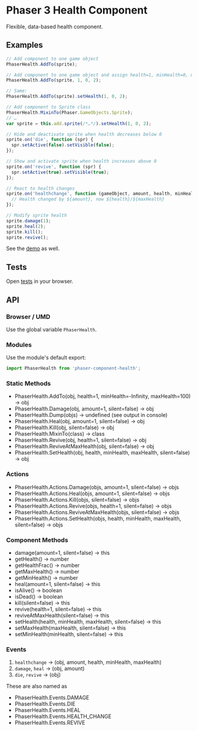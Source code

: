 Phaser 3 Health Component
=========================

Flexible, data-based health component.

Examples
--------

```javascript
// Add component to one game object
PhaserHealth.AddTo(sprite);

// Add component to one game object and assign health=1, minHealth=0, maxHealth=2
PhaserHealth.AddTo(sprite, 1, 0, 2);

// Same:
PhaserHealth.AddTo(sprite).setHealth(1, 0, 2);

// Add component to Sprite class
PhaserHealth.MixinTo(Phaser.GameObjects.Sprite);
// …
var sprite = this.add.sprite(/*…*/).setHealth(1, 0, 2);

// Hide and deactivate sprite when health decreases below 0
sprite.on('die', function (spr) {
  spr.setActive(false).setVisible(false);
});

// Show and activate sprite when health increases above 0
sprite.on('revive', function (spr) {
  spr.setActive(true).setVisible(true);
});

// React to health changes
sprite.on('healthchange', function (gameObject, amount, health, minHealth, maxHealth) {
  // Health changed by ${amount}, now ${health}/${maxHealth}
});

// Modify sprite health
sprite.damage(1);
sprite.heal(2);
sprite.kill();
sprite.revive();
```

See the [demo](./demo/index.html) as well.

Tests
-----

Open [tests](./tests/index.html) in your browser.

API
---

### Browser / UMD

Use the global variable `PhaserHealth`.

### Modules

Use the module's default export:

```js
import PhaserHealth from 'phaser-component-health';
```

### Static Methods

- PhaserHealth.AddTo(obj, health=1, minHealth=-Infinity, maxHealth=100) → obj
- PhaserHealth.Damage(obj, amount=1, silent=false) → obj
- PhaserHealth.Dump(objs) → undefined (see output in console)
- PhaserHealth.Heal(obj, amount=1, silent=false) → obj
- PhaserHealth.Kill(obj, silent=false) → obj
- PhaserHealth.MixinTo(class) → class
- PhaserHealth.Revive(obj, health=1, silent=false) → obj
- PhaserHealth.ReviveAtMaxHealth(obj, silent=false) → obj
- PhaserHealth.SetHealth(obj, health, minHealth, maxHealth, silent=false) → obj

### Actions

- PhaserHealth.Actions.Damage(objs, amount=1, silent=false) → objs
- PhaserHealth.Actions.Heal(objs, amount=1, silent=false) → objs
- PhaserHealth.Actions.Kill(objs, silent=false) → objs
- PhaserHealth.Actions.Revive(objs, health=1, silent=false) → objs
- PhaserHealth.Actions.ReviveAtMaxHealth(objs, silent=false) → objs
- PhaserHealth.Actions.SetHealth(objs, health, minHealth, maxHealth, silent=false) → objs

### Component Methods

- damage(amount=1, silent=false) → this
- getHealth() → number
- getHealthFrac() → number
- getMaxHealth() → number
- getMinHealth() → number
- heal(amount=1, silent=false) → this
- isAlive() → boolean
- isDead() → boolean
- kill(silent=false) → this
- revive(health=1, silent=false) → this
- reviveAtMaxHealth(silent=false) → this
- setHealth(health, minHealth, maxHealth, silent=false) → this
- setMaxHealth(maxHealth, silent=false) → this
- setMinHealth(minHealth, silent=false) → this

### Events

1. `healthchange` → (obj, amount, health, minHealth, maxHealth)
2. `damage`, `heal` → (obj, amount)
3. `die`, `revive` → (obj)

These are also named as

- PhaserHealth.Events.DAMAGE
- PhaserHealth.Events.DIE
- PhaserHealth.Events.HEAL
- PhaserHealth.Events.HEALTH_CHANGE
- PhaserHealth.Events.REVIVE
